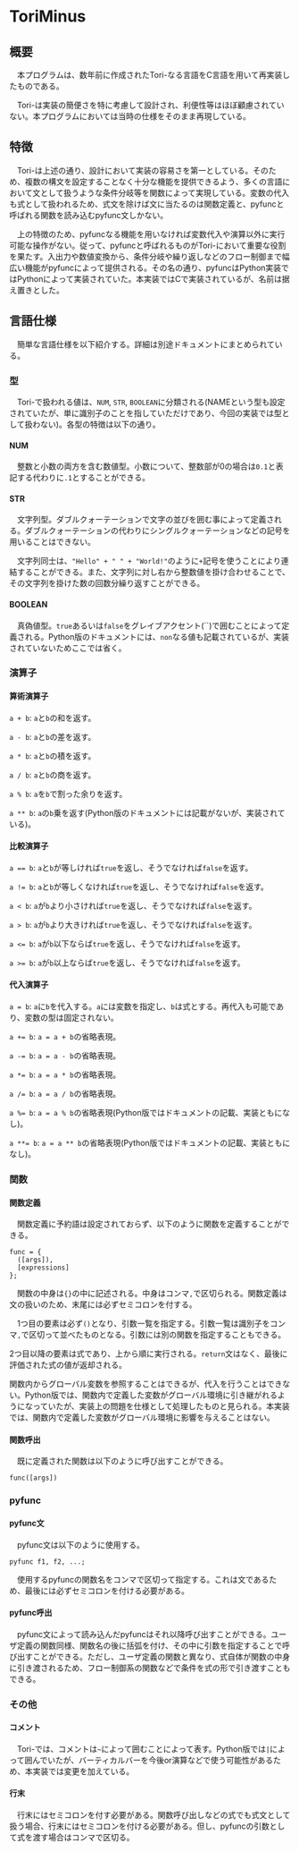 # ToriMinus

## 概要

　本プログラムは、数年前に作成されたTori-なる言語をC言語を用いて再実装したものである。

　Tori-は実装の簡便さを特に考慮して設計され、利便性等はほぼ顧慮されていない。本プログラムにおいては当時の仕様をそのまま再現している。

## 特徴

　Tori-は上述の通り、設計において実装の容易さを第一としている。そのため、複数の構文を設定することなく十分な機能を提供できるよう、多くの言語において文として扱うような条件分岐等を関数によって実現している。変数の代入も式として扱われるため、式文を除けば文に当たるのは関数定義と、pyfuncと呼ばれる関数を読み込むpyfunc文しかない。

　上の特徴のため、pyfuncなる機能を用いなければ変数代入や演算以外に実行可能な操作がない。従って、pyfuncと呼ばれるものがTori-において重要な役割を果たす。入出力や数値変換から、条件分岐や繰り返しなどのフロー制御まで幅広い機能がpyfuncによって提供される。その名の通り、pyfuncはPython実装ではPythonによって実装されていた。本実装ではCで実装されているが、名前は据え置きとした。

## 言語仕様

　簡単な言語仕様を以下紹介する。詳細は別途ドキュメントにまとめられている。

### 型

　Tori-で扱われる値は、`NUM`, `STR`, `BOOLEAN`に分類される(NAMEという型も設定されていたが、単に識別子のことを指していただけであり、今回の実装では型として扱わない)。各型の特徴は以下の通り。

#### NUM

　整数と小数の両方を含む数値型。小数について、整数部が0の場合は`0.1`と表記する代わりに`.1`とすることができる。

#### STR

　文字列型。ダブルクォーテーションで文字の並びを囲む事によって定義される。ダブルクォーテーションの代わりにシングルクォーテーションなどの記号を用いることはできない。

　文字列同士は、`"Hello" + " " + "World!"`のように`+`記号を使うことにより連結することができる。また、文字列に対し右から整数値を掛け合わせることで、その文字列を掛けた数の回数分繰り返すことができる。

#### BOOLEAN

　真偽値型。`true`あるいは`false`をグレイブアクセント(``)で囲むことによって定義される。Python版のドキュメントには、`non`なる値も記載されているが、実装されていないためここでは省く。

### 演算子

#### 算術演算子

`a + b`: `a`と`b`の和を返す。

`a - b`: `a`と`b`の差を返す。

`a * b`: `a`と`b`の積を返す。

`a / b`: `a`と`b`の商を返す。

`a % b`: `a`を`b`で割った余りを返す。

`a ** b`: `a`の`b`乗を返す(Python版のドキュメントには記載がないが、実装されている)。

#### 比較演算子

`a == b`: `a`と`b`が等しければ`true`を返し、そうでなければ`false`を返す。

`a != b`: `a`と`b`が等しくなければ`true`を返し、そうでなければ`false`を返す。

 `a < b`: `a`が`b`より小さければ`true`を返し、そうでなければ`false`を返す。

 `a > b`: `a`が`b`より大きければ`true`を返し、そうでなければ`false`を返す。

`a <= b`: `a`が`b`以下ならば`true`を返し、そうでなければ`false`を返す。

`a >= b`: `a`が`b`以上ならば`true`を返し、そうでなければ`false`を返す。

#### 代入演算子

`a = b`: `a`に`b`を代入する。`a`には変数を指定し、`b`は式とする。再代入も可能であり、変数の型は固定されない。

`a += b`: `a = a + b`の省略表現。 

`a -= b`: `a = a - b`の省略表現。 

`a *= b`: `a = a * b`の省略表現。 

`a /= b`: `a = a / b`の省略表現。 

`a %= b`: `a = a % b`の省略表現(Python版ではドキュメントの記載、実装ともになし)。 

`a **= b`: `a = a ** b`の省略表現(Python版ではドキュメントの記載、実装ともになし)。  

### 関数

#### 関数定義

　関数定義に予約語は設定されておらず、以下のように関数を定義することができる。

```
func = {
  ([args]),
  [expressions]
};
```

　関数の中身は`{}`の中に記述される。中身はコンマ`,`で区切られる。関数定義は文の扱いのため、末尾には必ずセミコロンを付する。

　1つ目の要素は必ず`()`となり、引数一覧を指定する。引数一覧は識別子をコンマ`,`で区切って並べたものとなる。引数には別の関数を指定することもできる。

  2つ目以降の要素は式であり、上から順に実行される。`return`文はなく、最後に評価された式の値が返却される。

  関数内からグローバル変数を参照することはできるが、代入を行うことはできない。Python版では、関数内で定義した変数がグローバル環境に引き継がれるようになっていたが、実装上の問題を仕様として処理したものと見られる。本実装では、関数内で定義した変数がグローバル環境に影響を与えることはない。

#### 関数呼出

　既に定義された関数は以下のように呼び出すことができる。

```
func([args])
```

### pyfunc

#### pyfunc文

　pyfunc文は以下のように使用する。

```
pyfunc f1, f2, ...;
```

　使用するpyfuncの関数名をコンマで区切って指定する。これは文であるため、最後には必ずセミコロンを付ける必要がある。

#### pyfunc呼出

　pyfunc文によって読み込んだpyfuncはそれ以降呼び出すことができる。ユーザ定義の関数同様、関数名の後に括弧を付け、その中に引数を指定することで呼び出すことができる。ただし、ユーザ定義の関数と異なり、式自体が関数の中身に引き渡されるため、フロー制御系の関数などで条件を式の形で引き渡すこともできる。


### その他

#### コメント

　Tori-では、コメントは`~`によって囲むことによって表す。Python版では`|`によって囲んでいたが、バーティカルバーを今後or演算などで使う可能性があるため、本実装では変更を加えている。

#### 行末

　行末にはセミコロンを付す必要がある。関数呼び出しなどの式でも式文として扱う場合、行末にはセミコロンを付ける必要がある。但し、pyfuncの引数として式を渡す場合はコンマで区切る。
